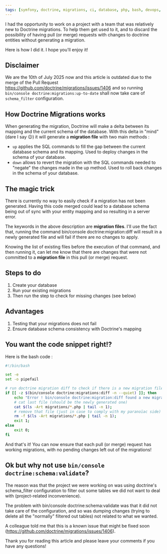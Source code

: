 ```yaml
---
tags: [symfony, doctrine, migrations, ci, database, php, bash, devops, automation, testing]
---
```

I had the opportunity to work on a project with a team that was relatively new to Doctrine migrations. To help them get used to it, and to discard the possibility of having pull (or merge) requests with changes to doctrine entities without generating a migration.

Here is how I did it. I hope you'll enjoy it!
<!-- break -->

## Disclaimer

We are the 10th of July 2025 now and this article is outdated due to the merge of the Pull Request https://github.com/doctrine/migrations/issues/1406 and so running `bin/console doctrine:migrations:up-to-date` shall now take care of `schema_filter` configuration.


## How Doctrine Migrations works

When generating the migration, Doctrine will make a delta between its mapping and the current schema of the database. With this delta in "mind" (dare I say :wink:) it will generate a **migration file** with two main methods :
* `up` applies the SQL commands to fill the gap between the current database schema and its mapping. Used to deploy changes in the schema of your database.
* `down` allows to revert the migration with the SQL commands needed to "negate" the changes made in the up method. Used to roll back changes in the schema of your database.

## The magic trick

There is currently no way to easily check if a migration has not been generated. Having this code merged could lead to a database schema being out of sync with your entity mapping and so resulting in a server error.

The keywords in the above description are **migration files**. I'll use the fact that, running the command bin/console doctrine:migration:diff will result in a newly generated file and will fail if there are no changes to apply.

Knowing the list of existing files before the execution of that command, and then running it, can let me know that there are changes that were not committed to a **migration file** in this pull (or merge) request.

## Steps to do

1. Create your database
2. Run your existing migrations
3. Then run the step to check for missing changes (see below)

## Advantages

1. Testing that your migrations does not fail
2. Ensure database schema consistency with Doctrine's mapping


## You want the code snippet right!?

Here is the bash code :

```bash
#!/bin/bash

set -e
set -o pipefail

# run doctrine migration diff to check if there is a new migration file generated and check last exit code
if [[ -z $(bin/console doctrine:migrations:diff -n --quiet) ]]; then
    echo "Error ! bin/console doctrine:migration:diff found a new migration which must not be the case.";
    # cat last file (should be the newly generated one)
    cat $(ls -Art migrations/*.php | tail -n 1);
    # remove that file (just in case to comply with my paranoïac side)
    rm -f $(ls -Art migrations/*.php | tail -n 1);
    exit 1;
else
    exit 0;
fi

```

And that's it! You can now ensure that each pull (or merge) request has working migrations, with no pending changes left out of the migrations!

## Ok but why not use `bin/console doctrine:schema:validate`?

The reason was that the project we were working on was using doctrine's schema_filter configuration to filter out some tables we did not want to deal with (project-related inconvenience).

The problem with bin/console doctrine:schema:validate was that it did not take care of the configuration, and so was dumping changes (trying to delete all the "normally" filtered out tables) not related to what we wanted.

A colleague told me that this is a known issue that might be fixed soon (https://github.com/doctrine/migrations/issues/1406).


Thank you for reading this article and please leave your comments if you have any questions!
